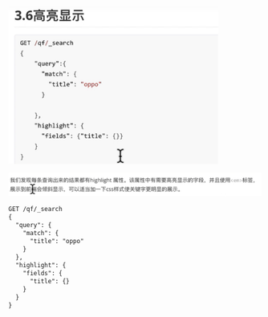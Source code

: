 ![](pics/高亮显示.png)

![](pics/高亮显示02.png)

```shell script
GET /qf/_search
{
  "query": {
    "match": {
      "title": "oppo"
    }
  },
  "highlight": {
    "fields": {
      "title": {}
    }
  }
}
```